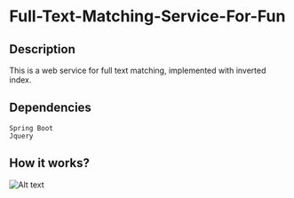 # Full-Text-Matching-Service-For-Fun
## Description
This is a web service for full text matching, implemented with inverted index.

## Dependencies
```
Spring Boot
Jquery
```

## How it works?
![Alt text](https://www.quora.com/What-is-inverted-index-It-is-a-well-known-fact-that-you-need-to-build-indexes-to-implement-efficient-searches-What-is-the-difference-between-index-and-inverted-index-and-how-does-one-build-inverted-index)

